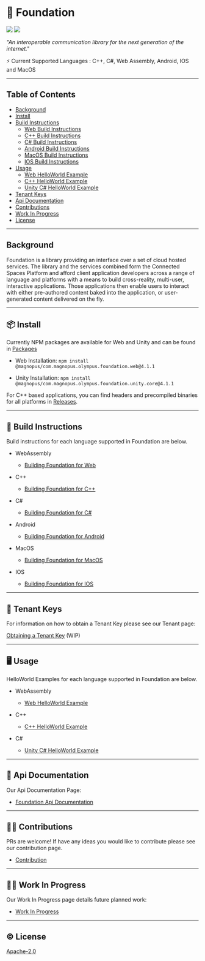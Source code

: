 # 🧱 Foundation

[![](https://img.shields.io/badge/readme%20style-standard-brightgreen.svg?style=flat-square)](https://github.com/magnopus/olympus-foundation/blob/main/LICENSE)
[![](https://img.shields.io/badge/License-Apache2.0-blue)](https://github.com/magnopus/olympus-foundation/blob/main/LICENSE)


_"An interoperable communication library for the next generation of the internet."_

⚡️ Current Supported Languages : C++, C#, Web Assembly, Android, IOS and MacOS


****

## Table of Contents

- [Background](#background)
- [Install](#-install)
- [Build Instructions](#-build-instructions)
  - [Web Build Instructions](https://github.com/magnopus/olympus-foundation/wiki/Building-Foundation-for-Web)
  - [C++ Build Instructions](https://github.com/magnopus/olympus-foundation/wiki/Building-Foundation-for-CPP)
  - [C# Build Instructions](https://github.com/magnopus/olympus-foundation/wiki/Building-Foundation-for-CSharp)
  - [Android Build Instructions](https://github.com/magnopus/olympus-foundation/wiki/Building-Foundation-for-Android)
  - [MacOS Build Instructions](https://github.com/magnopus/olympus-foundation/wiki/Building-Foundation-for-MacOS)
  - [IOS Build Instructions](https://github.com/magnopus/olympus-foundation/wiki/Building-Foundation-for-IOS)
- [Usage](#%EF%B8%8F-usage)
  - [Web HelloWorld Example](https://github.com/magnopus/olympus-foundation/tree/main/Examples/Web)
  - [C++ HelloWorld Example](https://github.com/magnopus/olympus-foundation/tree/main/Examples/CPlusPlus/HelloWorld)
  - [Unity C# HelloWorld Example](https://github.com/magnopus/olympus-foundation/tree/main/Examples/CSharp/Foundation-Unity-Example)
- [Tenant Keys](#-tenant-keys)
- [Api Documentation](#-api-documentation)
- [Contributions](#%EF%B8%8F-contributions)
- [Work In Progress](#woman_factory_worker-work-in-progress)
- [License](#%EF%B8%8F-license)

****

## Background
Foundation is a library providing an interface over a set of cloud hosted services. The library and the services combined form the Connected Spaces Platform and afford client application developers across a range of language and platforms with a means to build cross-reality, multi-user, interactive applications. Those applications then enable users to interact with either pre-authored content baked into the application, or user-generated content delivered on the fly.

****

## 📦 Install
Currently NPM packages are available for Web and Unity and can be found in [Packages](https://github.com/orgs/magnopus/packages?repo_name=olympus-foundation)

- Web Installation:  `npm install @magnopus/com.magnopus.olympus.foundation.web@4.1.1`

- Unity Installation: `npm install @magnopus/com.magnopus.olympus.foundation.unity.core@4.1.1`

For C++ based applications, you can find headers and precompiled binaries for all platforms in [Releases](https://github.com/magnopus/olympus-foundation/releases).

****

## 🔨 Build Instructions
Build instructions for each language supported in Foundation are below.

- WebAssembly 
    - [Building Foundation for Web](https://github.com/magnopus/olympus-foundation/wiki/Building-Foundation-for-Web)
- C++
    - [Building Foundation for C++](https://github.com/magnopus/olympus-foundation/wiki/Building-Foundation-for-CPP)

- C#
    - [Building Foundation for C#](https://github.com/magnopus/olympus-foundation/wiki/Building-Foundation-for-CSharp)

- Android
    - [Building Foundation for Android](https://github.com/magnopus/olympus-foundation/wiki/Building-Foundation-for-Android)

- MacOS
    - [Building Foundation for MacOS](https://github.com/magnopus/olympus-foundation/wiki/Building-Foundation-for-MacOS)

- IOS
    - [Building Foundation for IOS](https://github.com/magnopus/olympus-foundation/wiki/Building-Foundation-for-IOS)

****

## 🔑 Tenant Keys

For information on how to obtain a Tenant Key please see our Tenant page:

[Obtaining a Tenant Key](https://github.com/magnopus/olympus-foundation/wiki) (WIP)
****
## 🖥️ Usage
HelloWorld Examples for each language supported in Foundation are below.

- WebAssembly 
    - [Web HelloWorld Example](https://github.com/magnopus/olympus-foundation/tree/main/Examples/Web)
- C++
    - [C++ HelloWorld Example](https://github.com/magnopus/olympus-foundation/tree/main/Examples/CPlusPlus/HelloWorld)

- C#
    - [Unity C# HelloWorld Example](https://github.com/magnopus/olympus-foundation/tree/main/Examples/CSharp/Foundation-Unity-Example)

****

 ## 📖 Api Documentation

 Our Api Documentation Page:

 - [Foundation Api Documentation](https://builds.magnoboard.com/foundation-docs/index.html)


****

## 👷‍♂️ Contributions

PRs are welcome! If have any ideas you would like to contribute please see our contribution page.

 - [Contribution](/CONTRIBUTING.md)


****

## :woman_factory_worker: Work In Progress

Our Work In Progress page details future planned work:

 - [Work In Progress](https://github.com/magnopus/olympus-foundation/wiki/Work-In-Progress)


****

 ## ©️ License

 [Apache-2.0](https://github.com/magnopus/olympus-foundation/blob/main/LICENSE)

